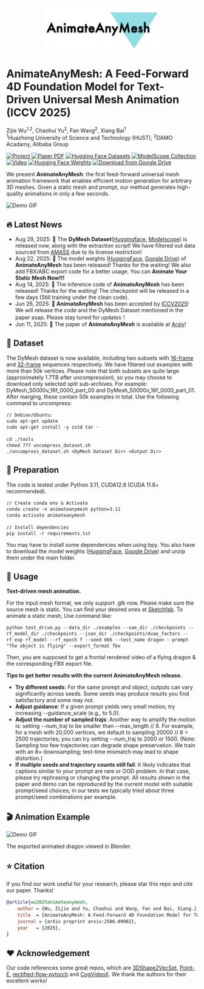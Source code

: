 <div align="center">
  <img src="https://github.com/JarrentWu1031/AnimateAnyMesh/blob/main/assets/logo.png" width="300px">
  

</div>

# AnimateAnyMesh: A Feed-Forward 4D Foundation Model for Text-Driven Universal Mesh Animation (ICCV 2025)

Zijie Wu<sup>1,2</sup>, Chaohui Yu<sup>2</sup>, Fan Wang<sup>2</sup>, Xiang Bai<sup>1</sup> <br>
<sup>1</sup>Huazhong University of Science and Technology (HUST), <sup>2</sup>DAMO Acadamy, Alibaba Group


<a href="https://animateanymesh.github.io/AnimateAnyMesh/"><img src='https://img.shields.io/badge/Project-AnimateAnyMesh-brightgreen?logo=github' alt='Project'></a>
<a href="https://arxiv.org/abs/2506.09982"><img src='https://img.shields.io/badge/arXiv-AnimateAnyMesh-B31B1B?logo=arxiv' alt='Paper PDF'></a>
<a href="https://huggingface.co/collections/JarrentWu/dymesh-dataset-68b903973ce18433bd75019a"><img src='https://img.shields.io/badge/HuggingFace-DyMesh Dataset-yellow?logo=huggingface' alt='Hugging Face Datasets'></a>
<a href="https://www.modelscope.cn/collections/DyMesh-Dataset-400fcdb3d60241"><img src="https://img.shields.io/badge/ModelScope-DyMesh Dataset-8A2BE2?logo=alibabacloud&logoColor=white&logoWidth=20" alt="ModelScope Collection"></a>
<a href="https://www.youtube.com/watch?v=q8xH9B0S4y0"><img src='https://img.shields.io/badge/Video-Demo-FF0000?logo=youtube' alt='Video'></a>
<a href="https://huggingface.co/JarrentWu/AnimateAnyMesh/tree/main"><img src='https://img.shields.io/badge/HuggingFace-Weights-yellow?logo=huggingface' alt='Hugging Face Weights'></a>
<a href="https://drive.google.com/file/d/1_ixt6pWlUpFvwFn6eV3xuOf1G7g6ijfo/view?usp=sharing"><img src='https://img.shields.io/badge/Google%20Drive-Weights-blue?logo=googledrive&logoColor=white' alt='Download from Google Drive'></a>


We present <b>AnimateAnyMesh</b>: the first feed-forward universal mesh animation framework that enables efficient motion generation for arbitrary 3D meshes. Given a static mesh and prompt, our method generates high-quality animations in only a few seconds.

![Demo GIF](https://github.com/animateanymesh/AnimateAnyMesh/blob/main/demo_source/github_demo.gif)

<!-- 

We present <b>AnimateAnyMesh</b>: the first feed-forward universal mesh animation framework that enables efficient motion generation for arbitrary 3D meshes. Given a static mesh and prompt, our method generates high-quality animations in only a few seconds.

<div align=center>
<img src="https://github.com/JarrentWu1031/AnimateAnyMesh/blob/main/assets/teaser.png" width=85%>
</div>

-->

## 🔥 Latest News

* Aug 29, 2025: 👋 The **DyMesh Dataset**([Huggingface](https://huggingface.co/collections/JarrentWu/dymesh-dataset-68b903973ce18433bd75019a), [Modelscope](https://www.modelscope.cn/collections/DyMesh-Dataset-400fcdb3d60241)) is released now, along with the extraction script! We have filtered out data sourced from [AMASS](https://amass.is.tue.mpg.de/) due to its license restriction!
* Aug 22, 2025: 👋 The model weights ([HuggingFace](https://huggingface.co/JarrentWu/AnimateAnyMesh/tree/main), [Google Drive](https://drive.google.com/file/d/1_ixt6pWlUpFvwFn6eV3xuOf1G7g6ijfo/view?usp=sharing)) of **AnimateAnyMesh** has been released! Thanks for the waiting! We also add FBX/ABC export code for a better usage. You can **Animate Your Static Mesh Now!!!**
* Aug 14, 2025: 👋 The inference code of **AnimateAnyMesh** has been released! Thanks for the waiting! The checkpoint will be released in a few days (Still training under the clean code).
* Jun 26, 2025: 👋 **AnimateAnyMesh** has been accepted by [ICCV2025](https://iccv.thecvf.com/)! We will release the code and the DyMesh Dataset mentioned in the paper asap. Please stay tuned for updates！
* Jun 11, 2025: 👋 The paper of **AnimateAnyMesh** is available at [Arxiv](https://arxiv.org/abs/2506.09982)! 

## 🧩 Dataset

The DyMesh dataset is now available, including two subsets with [16-frame](https://www.modelscope.cn/datasets/jarrentwu/DyMesh_16f) and [32-frame](https://www.modelscope.cn/datasets/jarrentwu/DyMesh_32f) sequences respectively. We have filtered out examples with more than 50k vertices. Please note that both subsets are quite large (approximately 1.7TB after uncompression), so you may choose to download only selected split sub-archives. For example: DyMesh_50000v_16f_0000_part_00 and DyMesh_50000v_16f_0000_part_01. After merging, these contain 50k examples in total. Use the following command to uncompress:
```
// Debian/Ubuntu:
sudo apt-get update
sudo apt-get install -y zstd tar -

cd ./tools
chmod 777 uncompress_dataset.sh
./uncompress_dataset.sh <DyMesh Dataset Dir> <Output Dir>
```

## 🔧 Preparation

The code is tested under Python 3.11, CUDA12.8 (CUDA 11.8+ recommended).
```
// Create conda env & Activate
conda create -n animateanymesh python=3.11
conda activate animateanymesh

// Install dependencies
pip install -r requirements.txt
```
You may have to install some dependencies when using bpy. You also have to download the model weights ([HuggingFace](https://huggingface.co/JarrentWu/AnimateAnyMesh/tree/main), [Google Drive](https://drive.google.com/file/d/1_ixt6pWlUpFvwFn6eV3xuOf1G7g6ijfo/view?usp=sharing)) and unzip them under the main folder.

## 📖 Usage

**Text-driven mesh animation.**

For the input mesh format, we only support .glb now. Please make sure the source mesh is static. You can find your desired ones at [Sketchfab](https://sketchfab.com/). 
To animate a static mesh, Use command like:
```
python test_drive.py --data_dir ./examples --vae_dir ./checkpoints --rf_model_dir ./checkpoints --json_dir ./checkpoints/dvae_factors --rf_exp rf_model --rf_epoch f --seed 666 --test_name dragon --prompt "The object is flying" --export_format fbx
```
Then, you are supposed to get a frontal rendered video of a flying dragon & the corresponding FBX export file.

**Tips to get better results with the current AnimateAnyMesh release.**

- **Try different seeds**: For the same prompt and object, outputs can vary significantly across seeds. Some seeds may produce results you find satisfactory and some may not.
- **Adjust guidance**: If a given prompt yields very small motion, try increasing --guidance_scale (e.g., to 5.0).
- **Adjust the number of sampled trajs**: Another way to amplify the motion is: setting --num_traj to be smaller than --max_length // 8. For example, for a mesh with 20,000 vertices, we default to sampling 20000 // 8 = 2500 trajectories; you can try setting --num_traj to 2000 or 1500. (Note: Sampling too few trajectories can degrade shape preservation. We train with an 8× downsampling; test-time mismatch may lead to shape distortion.)
- **If multiple seeds and trajectory counts still fail**: It likely indicates that captions similar to your prompt are rare or OOD problem. In that case, please try rephrasing or changing the prompt. All results shown in the paper and demo can be reproduced by the current model with suitable prompt/seed choices; in our tests we typically tried about three prompt/seed combinations per example.

## 🎬 Animation Example

![Demo GIF](https://github.com/animateanymesh/AnimateAnyMesh/blob/main/demo_source/dragon_demo.gif)

The exported animated dragon viewed in Blender.

## ⭐ Citation
If you find our work useful for your research, please star this repo and cite our paper. Thanks!
```bibtex
@article{wu2025animateanymesh,
    author = {Wu, Zijie and Yu, Chaohui and Wang, Fan and Bai, Xiang.},
    title  = {AnimateAnyMesh: A Feed-Forward 4D Foundation Model for Text-Driven Universal Mesh Animation},
    journal = {arXiv preprint arxiv:2506.09982},
    year   = {2025},
}
```

## ❤️ Acknowledgement 
Our code references some great repos, which are [3DShape2VecSet](https://github.com/1zb/3DShape2VecSet), [Point-E](https://github.com/openai/point-e), [rectified-flow-pytorch](https://github.com/lucidrains/rectified-flow-pytorch) and [CogVideoX](https://github.com/zai-org/CogVideo). We thank the authors for their excellent works! <br>
